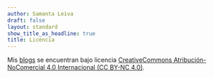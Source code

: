 ```yaml
---
author: Samanta Leiva
draft: false
layout: standard
show_title_as_headline: true
title: Licencia
---
```

Mis [blogs](/blog/) se encuentran bajo licencia [CreativeCommons Atribución-NoComercial 4.0 Internacional (CC BY-NC 4.0)](https://creativecommons.org/licenses/by-nc/4.0/deed.es).

<center>
<i class="fab fa-creative-commons fa-2x"></i><i class="fab fa-creative-commons-by fa-2x"></i><i class="fab fa-creative-commons-nc fa-2x"></i>
</center>
